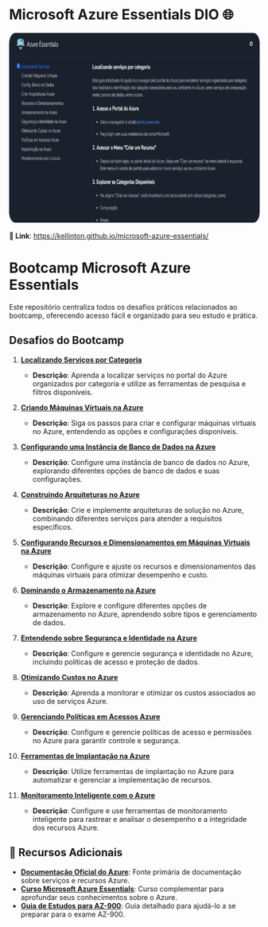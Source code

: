 # Microsoft Azure Essentials DIO 🌐
<p>

<img width="800" height="382" src="./to_readme/azure-img.png">

</p>

**🔗 Link**: https://kellinton.github.io/microsoft-azure-essentials/

# Bootcamp Microsoft Azure Essentials

Este repositório centraliza todos os desafios práticos relacionados ao bootcamp, oferecendo acesso fácil e organizado para seu estudo e prática.


## Desafios do Bootcamp

1. **[Localizando Serviços por Categoria](link-para-desafio-localizando-serviços)**
   - **Descrição**: Aprenda a localizar serviços no portal do Azure organizados por categoria e utilize as ferramentas de pesquisa e filtros disponíveis.

2. **[Criando Máquinas Virtuais na Azure](link-para-desafio-criando-máquinas-virtuais)**
   - **Descrição**: Siga os passos para criar e configurar máquinas virtuais no Azure, entendendo as opções e configurações disponíveis.

3. **[Configurando uma Instância de Banco de Dados na Azure](link-para-desafio-configurando-banco-de-dados)**
   - **Descrição**: Configure uma instância de banco de dados no Azure, explorando diferentes opções de banco de dados e suas configurações.

4. **[Construindo Arquiteturas no Azure](link-para-desafio-construindo-arquiteturas)**
   - **Descrição**: Crie e implemente arquiteturas de solução no Azure, combinando diferentes serviços para atender a requisitos específicos.

5. **[Configurando Recursos e Dimensionamentos em Máquinas Virtuais na Azure](link-para-desafio-configurando-recursos)**
   - **Descrição**: Configure e ajuste os recursos e dimensionamentos das máquinas virtuais para otimizar desempenho e custo.

6. **[Dominando o Armazenamento na Azure](link-para-desafio-dominando-armazenamento)**
   - **Descrição**: Explore e configure diferentes opções de armazenamento no Azure, aprendendo sobre tipos e gerenciamento de dados.

7. **[Entendendo sobre Segurança e Identidade na Azure](link-para-desafio-seguranca-identidade)**
   - **Descrição**: Configure e gerencie segurança e identidade no Azure, incluindo políticas de acesso e proteção de dados.

8. **[Otimizando Custos no Azure](link-para-desafio-otimizando-custos)**
   - **Descrição**: Aprenda a monitorar e otimizar os custos associados ao uso de serviços Azure.

9. **[Gerenciando Políticas em Acessos Azure](link-para-desafio-gerenciando-politicas)**
   - **Descrição**: Configure e gerencie políticas de acesso e permissões no Azure para garantir controle e segurança.

10. **[Ferramentas de Implantação na Azure](link-para-desafio-ferramentas-implantacao)**
    - **Descrição**: Utilize ferramentas de implantação no Azure para automatizar e gerenciar a implementação de recursos.

11. **[Monitoramento Inteligente com o Azure](link-para-desafio-monitoramento-inteligente)**
    - **Descrição**: Configure e use ferramentas de monitoramento inteligente para rastrear e analisar o desempenho e a integridade dos recursos Azure.

## 🔗 Recursos Adicionais



- **[Documentação Oficial do Azure](https://docs.microsoft.com/azure)**: Fonte primária de documentação sobre serviços e recursos Azure.
- **[Curso Microsoft Azure Essentials](https://web.dio.me/track/microsoft-azure-essentials)**: Curso complementar para aprofundar seus conhecimentos sobre o Azure.
- **[Guia de Estudos para AZ-900](https://learn.microsoft.com/pt-br/credentials/certifications/resources/study-guides/az-900)**: Guia detalhado para ajudá-lo a se preparar para o exame AZ-900.

